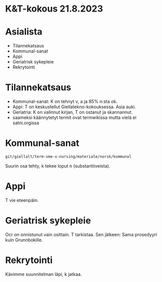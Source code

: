 K&T-kokous 21.8.2023
====================

# Asialista
- Tilannekatsaus
- Kommunal-sanat
- Appi
- Geriatrisk sykepleie
- Rekrytointi

# Tilannekatsaus

- Kommunal-sanat: K on tehnyt v, a ja 85% n:sta ok.
- Appi: T on keskustellut Giellatekno-kokouksessa. Asia auki.
- Geriatria: K on valinnut kirjan, T on ostanut ja skannannut.
- saameksi käännytetyt termit ovat termwikissa mutta vielä ei satni.orgissa

# Kommunal-sanat

`git/giellalt/term-sme-x-nursing/materiale/norsk/kommunal` 

Suurin osa tehty, k tekee loput n (substantiiveista).

# Appi
T vie eteenpäin.

# Geriatrisk sykepleie

Ocr on onnistunut vain osittain. T tarkistaa. Sen jälkeen: Sama prosedyyri kuin Grunnbokille.

# Rekrytointi

Kävimme suunnitelman läpi, k jatkaa.




